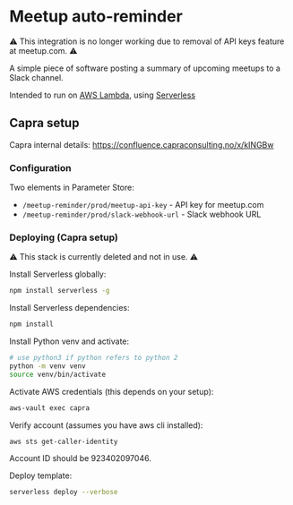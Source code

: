 # Meetup auto-reminder

:warning: This integration is no longer working due to removal
of API keys feature at meetup.com. :warning:

A simple piece of software posting a summary of upcoming meetups to a Slack channel.

Intended to run on [AWS Lambda](http://docs.aws.amazon.com/lambda/latest/dg/welcome.html), using [Serverless](https://serverless.com/)

## Capra setup

Capra internal details: https://confluence.capraconsulting.no/x/kINGBw

### Configuration

Two elements in Parameter Store:

* `/meetup-reminder/prod/meetup-api-key` - API key for meetup.com
* `/meetup-reminder/prod/slack-webhook-url` - Slack webhook URL

### Deploying (Capra setup)

:warning: This stack is currently deleted and not in use. :warning:

Install Serverless globally:

```bash
npm install serverless -g
```

Install Serverless dependencies:

```bash
npm install
```

Install Python venv and activate:

```bash
# use python3 if python refers to python 2
python -m venv venv
source venv/bin/activate
```

Activate AWS credentials (this depends on your setup):

```bash
aws-vault exec capra
```

Verify account (assumes you have aws cli installed):

```bash
aws sts get-caller-identity
```

Account ID should be 923402097046.

Deploy template:

```bash
serverless deploy --verbose
```
